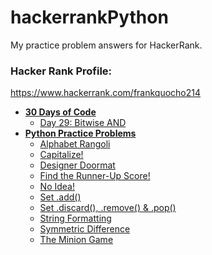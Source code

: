 # hackerrankPython

My practice problem answers for HackerRank.

### Hacker Rank Profile:

https://www.hackerrank.com/frankquocho214

- **[30 Days of Code](30-Days-of-Code)**
  * [Day 29: Bitwise AND](30-Days-of-Code/day-29-bitwise-and)
- **[Python Practice Problems](Practice-Problems)**
  * [Alphabet Rangoli](Practice-Problems/alphabet-rangoli)
  * [Capitalize!](Practice-Problems/capitalize)
  * [Designer Doormat](Practice-Problems/designer-doormat)
  * [Find the Runner-Up Score!](Practice-Problems/find-the-runner-up-score)
  * [No Idea!](Practice-Problems/no-idea)
  * [Set .add()](Practice-Problems/set-add)
  * [Set .discard(), .remove() & .pop()](Practice-Problems/set-discard-remove-pop)
  * [String Formatting](Practice-Problems/string-formatting)
  * [Symmetric Difference](Practice-Problems/symmetric-difference)
  * [The Minion Game](Practice-Problems/the-minion-game)
